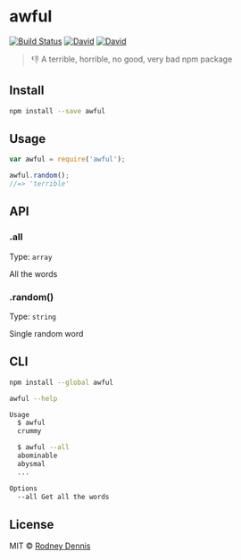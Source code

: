 # awful

[![Build Status](https://travis-ci.org/rod/awful.svg?branch=master)](https://travis-ci.org/rod/awful) [![David](https://img.shields.io/david/rod/awful.svg)]() [![David](https://img.shields.io/david/dev/rod/awful.svg)]()

> 👎 A terrible, horrible, no good, very bad npm package

## Install
~~~ bash
npm install --save awful
~~~

## Usage

~~~ javascript
var awful = require('awful');

awful.random();
//=> 'terrible'
~~~

## API

### .all

Type: `array`

All the words

### .random()

Type: `string`

Single random word

## CLI

~~~ bash
npm install --global awful
~~~

~~~ bash
awful --help

Usage
  $ awful
  crummy

  $ awful --all
  abominable
  abysmal
  ...

Options
  --all Get all the words
~~~

## License
MIT © [Rodney Dennis](https://github.com/rod)
